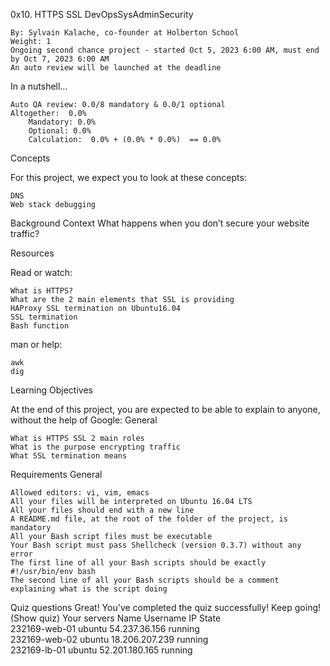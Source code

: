 0x10. HTTPS SSL
DevOpsSysAdminSecurity

    By: Sylvain Kalache, co-founder at Holberton School
    Weight: 1
    Ongoing second chance project - started Oct 5, 2023 6:00 AM, must end by Oct 7, 2023 6:00 AM
    An auto review will be launched at the deadline

In a nutshell…

    Auto QA review: 0.0/8 mandatory & 0.0/1 optional
    Altogether:  0.0%
        Mandatory: 0.0%
        Optional: 0.0%
        Calculation:  0.0% + (0.0% * 0.0%)  == 0.0%

Concepts

For this project, we expect you to look at these concepts:

    DNS
    Web stack debugging

Background Context
What happens when you don’t secure your website traffic?

Resources

Read or watch:

    What is HTTPS?
    What are the 2 main elements that SSL is providing
    HAProxy SSL termination on Ubuntu16.04
    SSL termination
    Bash function

man or help:

    awk
    dig

Learning Objectives

At the end of this project, you are expected to be able to explain to anyone, without the help of Google:
General

    What is HTTPS SSL 2 main roles
    What is the purpose encrypting traffic
    What SSL termination means

Requirements
General

    Allowed editors: vi, vim, emacs
    All your files will be interpreted on Ubuntu 16.04 LTS
    All your files should end with a new line
    A README.md file, at the root of the folder of the project, is mandatory
    All your Bash script files must be executable
    Your Bash script must pass Shellcheck (version 0.3.7) without any error
    The first line of all your Bash scripts should be exactly #!/usr/bin/env bash
    The second line of all your Bash scripts should be a comment explaining what is the script doing

Quiz questions
Great! You've completed the quiz successfully! Keep going! (Show quiz)
Your servers
Name 	Username 	IP 	State 	
232169-web-01 	ubuntu 	54.237.36.156 	running 	
232169-web-02 	ubuntu 	18.206.207.239 	running 	
232169-lb-01 	ubuntu 	52.201.180.165 	running 	

